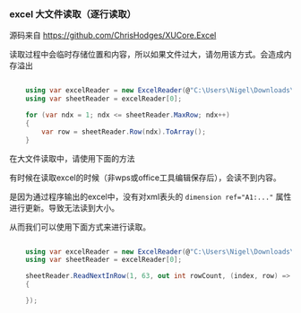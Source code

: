 ﻿
### excel 大文件读取（逐行读取）

源码来自  https://github.com/ChrisHodges/XUCore.Excel

读取过程中会临时存储位置和内容，所以如果文件过大，请勿用该方式。会造成内存溢出


```csharp

    using var excelReader = new ExcelReader(@"C:\Users\Nigel\Downloads\1.xlsx");
    using var sheetReader = excelReader[0];

    for (var ndx = 1; ndx <= sheetReader.MaxRow; ndx++)
    {
        var row = sheetReader.Row(ndx).ToArray();
    }

```

在大文件读取中，请使用下面的方法

有时候在读取excel的时候（非wps或office工具编辑保存后），会读不到内容。

是因为通过程序输出的excel中，没有对xml表头的 `dimension ref="A1:..."` 属性进行更新。导致无法读到大小。

从而我们可以使用下面方式来进行读取。

```csharp

    using var excelReader = new ExcelReader(@"C:\Users\Nigel\Downloads\1.xlsx");
    using var sheetReader = excelReader[0];

    sheetReader.ReadNextInRow(1, 63, out int rowCount, (index, row) =>
    {

    });

```